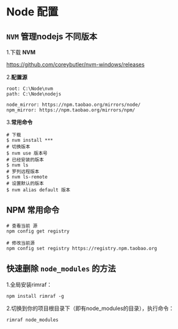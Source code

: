 # Node 配置

## `NVM` 管理nodejs 不同版本

1.下载 **NVM**

 https://github.com/coreybutler/nvm-windows/releases

2.**配置源**
```
root: C:\Node\nvm
path: C:\Node\nodejs

node_mirror: https://npm.taobao.org/mirrors/node/
npm_mirror: https://npm.taobao.org/mirrors/npm/
```

3.**常用命令**
```
# 下载
$ nvm install ***
# 切换版本
$ nvm use 版本号
# 已经安装的版本
$ nvm ls
# 罗列远程版本
$ nvm ls-remote
# 设置默认的版本
$ nvm alias default 版本
```

## NPM 常用命令

```
# 查看当前 源
npm config get registry

# 修改当前源
npm config set registry https://registry.npm.taobao.org
```




## 快速删除 `node_modules` 的方法

1.全局安装rimraf：

```
npm install rimraf -g
```

2.切换到你的项目根目录下（即有node_modules的目录），执行命令：

```
rimraf node_modules
```
